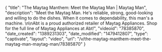 {
    "title": "The Maytag Manthem: Meet the Maytag Man | Maytag Man",
    "description": "Meet the Maytag Man. He's reliable, strong, good-looking and willing to do the dishes. When it comes to dependability, this man's a machine. \n\nAbt is a proud authorized retailer of Maytag Appliances. Shop for  the full line of Maytag Appliances at Abt!",
    "videoid": "78385870",
    "date_created": "1389231303",
    "date_modified": "1479412807",
    "type": "captivate",
    "layout": "video",
    "url": "\/v\/the-maytag-manthem-meet-the-maytag-man-maytag-man\/78385870"
}